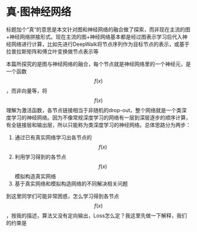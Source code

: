 # 真·图神经网络

标题加个“真“的意思是本文针对图和神经网络的融合做了探索，而非现在主流的图+神经网络拼接形式。现在主流的图+神经网络基本都是经过图表示学习后代入神经网络进行计算，比如先进行DeepWalk将节点序列作为目标节点的表示，或基于拉普拉斯矩阵和傅立叶变换做节点表示等

本篇所探究的是图与神经网络的融合，每个节点就是神经网络里的一个神经元，是一个函数 $$f(x)$$ ，而非向量等，将 $$f(x)$$ 理解为激活函数，各节点链接相当于非随机的drop-out，整个网络就是一个类深度学习的神经网络。因为不像常规深度学习的网络有一层到深层逐步的顺序计算，有全链接层和输出层，所以只能称为类深度学习的神经网络。总体思路分为两步：

1. 通过已有真实网络学习出各节点的 $$f(x)$$ 
2. 利用学习得到的各节点 $$f(x)$$ 模拟构造真实网络
3. 基于真实网络和模拟构造网络的不同解决相关问题

到这里同学们可能非常困惑，怎么学习得到各节点 $$f(x)$$ ，按我的描述，算法又没有定向输出，Loss怎么定？我这里先做一下解释，我们的约束是







